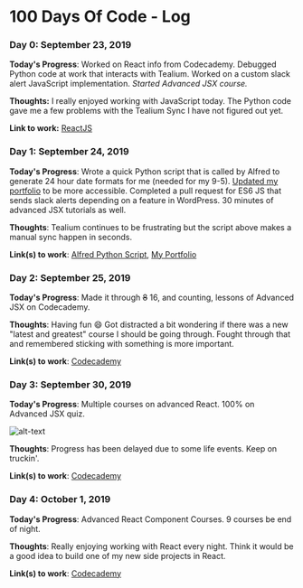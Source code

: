 # 100 Days Of Code - Log

### Day 0: September 23, 2019

**Today's Progress**: Worked on React info from Codecademy. Debugged Python code at work that interacts with Tealium. Worked on a custom slack alert JavaScript implementation. _Started Advanced JSX course._

**Thoughts:** I really enjoyed working with JavaScript today. The Python code gave me a few problems with the Tealium Sync I have not figured out yet.

**Link to work:** [ReactJS](https://www.codecademy.com)

### Day 1: September 24, 2019

**Today's Progress**: Wrote a quick Python script that is called by Alfred to generate 24 hour date formats for me (needed for my 9-5). [Updated my portfolio](https://creatingdrew.com) to be more accessible. Completed a pull request for ES6 JS that sends slack alerts depending on a feature in WordPress. 30 minutes of advanced JSX tutorials as well.

**Thoughts**: Tealium continues to be frustrating but the script above makes a manual sync happen in seconds.

**Link(s) to work**: [Alfred Python Script](https://github.com/DrewDouglass/GenerateHours), [My Portfolio](https://creatingdrew.com)

### Day 2: September 25, 2019

**Today's Progress**: Made it through ~~8~~ 16, and counting, lessons of Advanced JSX on Codecademy. 

**Thoughts**: Having fun :smile: Got distracted a bit wondering if there was a new "latest and greatest" course I should be going through. Fought through that and remembered sticking with something is more important.

**Link(s) to work**: [Codecademy](https://www.codecademy.com)

### Day 3: September 30, 2019

**Today's Progress**: Multiple courses on advanced React. 100% on Advanced JSX quiz. 

![alt-text](https://i.imgur.com/rJkXO9G.png "Advanced JSX Quiz Results - 100%")

**Thoughts**: Progress has been delayed due to some life events. Keep on truckin'. 

**Link(s) to work**: [Codecademy](https://www.codecademy.com)

### Day 4: October 1, 2019

**Today's Progress**: Advanced React Component Courses. 9 courses be end of night.

**Thoughts**: Really enjoying working with React every night. Think it would be a good idea to build one of my new side projects in React. 

**Link(s) to work**: [Codecademy](https://www.codecademy.com)